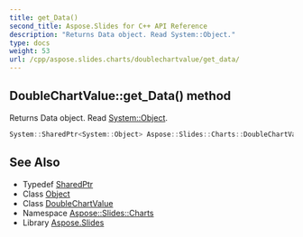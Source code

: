 ```yaml
---
title: get_Data()
second_title: Aspose.Slides for C++ API Reference
description: "Returns Data object. Read System::Object."
type: docs
weight: 53
url: /cpp/aspose.slides.charts/doublechartvalue/get_data/
---
```

## DoubleChartValue::get_Data() method


Returns Data object. Read [System::Object](../../../system/object/).

```cpp
System::SharedPtr<System::Object> Aspose::Slides::Charts::DoubleChartValue::get_Data() override
```

## See Also

* Typedef [SharedPtr](../../system/sharedptr/)
* Class [Object](../../system/object/)
* Class [DoubleChartValue](./)
* Namespace [Aspose::Slides::Charts](../)
* Library [Aspose.Slides](../../)